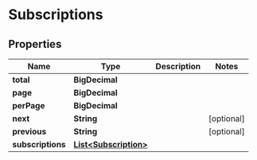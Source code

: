

# Subscriptions


## Properties

| Name | Type | Description | Notes |
|------------ | ------------- | ------------- | -------------|
|**total** | **BigDecimal** |  |  |
|**page** | **BigDecimal** |  |  |
|**perPage** | **BigDecimal** |  |  |
|**next** | **String** |  |  [optional] |
|**previous** | **String** |  |  [optional] |
|**subscriptions** | [**List&lt;Subscription&gt;**](Subscription.md) |  |  |



